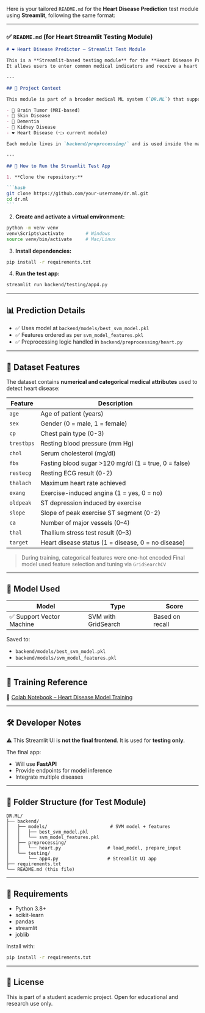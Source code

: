 Here is your tailored `README.md` for the **Heart Disease Prediction** test module using **Streamlit**, following the same format:

---

### ✅ `README.md` (for Heart Streamlit Testing Module)

````markdown
# ❤️ Heart Disease Predictor – Streamlit Test Module

This is a **Streamlit-based testing module** for the **Heart Disease Prediction** component of a larger disease diagnosis platform (FastAPI-based).  
It allows users to enter common medical indicators and receive a heart disease risk prediction using a trained **SVM model** (`best_svm_model.pkl`).

---

## 📁 Project Context

This module is part of a broader medical ML system (`DR.ML`) that supports:

- 🧠 Brain Tumor (MRI-based)
- 🧴 Skin Disease
- 🧬 Dementia
- 🔬 Kidney Disease
- ❤️ Heart Disease (👈 current module)

Each module lives in `backend/preprocessing/` and is used inside the main **FastAPI project**.

---

## 🚀 How to Run the Streamlit Test App

1. **Clone the repository:**

```bash
git clone https://github.com/your-username/dr.ml.git
cd dr.ml
```
````

2. **Create and activate a virtual environment:**

```bash
python -m venv venv
venv\Scripts\activate        # Windows
source venv/bin/activate     # Mac/Linux
```

3. **Install dependencies:**

```bash
pip install -r requirements.txt
```

4. **Run the test app:**

```bash
streamlit run backend/testing/app4.py
```

---

## 📊 Prediction Details

- ✅ Uses model at `backend/models/best_svm_model.pkl`
- ✅ Features ordered as per `svm_model_features.pkl`
- ✅ Preprocessing logic handled in `backend/preprocessing/heart.py`

---

## 📓 Dataset Features

The dataset contains **numerical and categorical medical attributes** used to detect heart disease:

| Feature    | Description                                          |
| ---------- | ---------------------------------------------------- |
| `age`      | Age of patient (years)                               |
| `sex`      | Gender (0 = male, 1 = female)                        |
| `cp`       | Chest pain type (0-3)                                |
| `trestbps` | Resting blood pressure (mm Hg)                       |
| `chol`     | Serum cholesterol (mg/dl)                            |
| `fbs`      | Fasting blood sugar >120 mg/dl (1 = true, 0 = false) |
| `restecg`  | Resting ECG result (0-2)                             |
| `thalach`  | Maximum heart rate achieved                          |
| `exang`    | Exercise-induced angina (1 = yes, 0 = no)            |
| `oldpeak`  | ST depression induced by exercise                    |
| `slope`    | Slope of peak exercise ST segment (0-2)              |
| `ca`       | Number of major vessels (0–4)                        |
| `thal`     | Thallium stress test result (0–3)                    |
| `target`   | Heart disease status (1 = disease, 0 = no disease)   |

> During training, categorical features were one-hot encoded
> Final model used feature selection and tuning via `GridSearchCV`

---

## 🧠 Model Used

| Model                     | Type                | Score           |
| ------------------------- | ------------------- | --------------- |
| ✅ Support Vector Machine | SVM with GridSearch | Based on recall |

Saved to:

- `backend/models/best_svm_model.pkl`
- `backend/models/svm_model_features.pkl`

---

## 📓 Training Reference

📔 [Colab Notebook – Heart Disease Model Training](https://colab.research.google.com/drive/1-1Zoz_4wbAdTe6HJWM8kJVDVx6EaFy5f?authuser=2)

---

## 🛠 Developer Notes

⚠️ This Streamlit UI is **not the final frontend**.
It is used for **testing only**.

The final app:

- Will use **FastAPI**
- Provide endpoints for model inference
- Integrate multiple diseases

---

## 📁 Folder Structure (for Test Module)

```
DR.ML/
├── backend/
│   ├── models/                       # SVM model + features
│   │   ├── best_svm_model.pkl
│   │   └── svm_model_features.pkl
│   ├── preprocessing/
│   │   └── heart.py                 # load_model, prepare_input
│   └── testing/
│       └── app4.py                  # Streamlit UI app
├── requirements.txt
└── README.md (this file)
```

---

## 📌 Requirements

- Python 3.8+
- scikit-learn
- pandas
- streamlit
- joblib

Install with:

```bash
pip install -r requirements.txt
```

---

## 🧩 License

This is part of a student academic project.
Open for educational and research use only.

```

```
